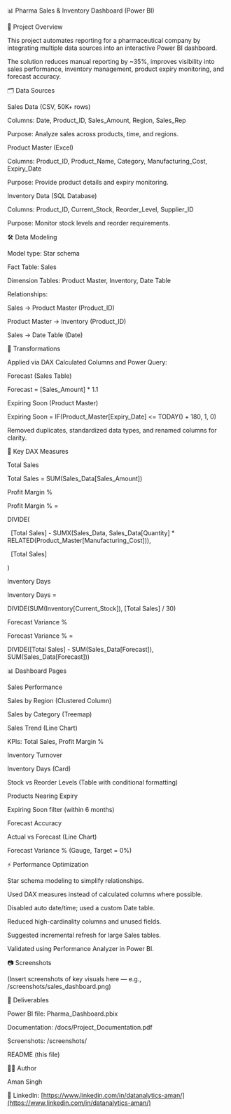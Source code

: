 📊 Pharma Sales \& Inventory Dashboard (Power BI)

📌 Project Overview



This project automates reporting for a pharmaceutical company by integrating multiple data sources into an interactive Power BI dashboard.

The solution reduces manual reporting by ~35%, improves visibility into sales performance, inventory management, product expiry monitoring, and forecast accuracy.



🗂 Data Sources



Sales Data (CSV, 50K+ rows)



Columns: Date, Product\_ID, Sales\_Amount, Region, Sales\_Rep



Purpose: Analyze sales across products, time, and regions.



Product Master (Excel)



Columns: Product\_ID, Product\_Name, Category, Manufacturing\_Cost, Expiry\_Date



Purpose: Provide product details and expiry monitoring.



Inventory Data (SQL Database)



Columns: Product\_ID, Current\_Stock, Reorder\_Level, Supplier\_ID



Purpose: Monitor stock levels and reorder requirements.



🛠 Data Modeling



Model type: Star schema



Fact Table: Sales



Dimension Tables: Product Master, Inventory, Date Table



Relationships:



Sales → Product Master (Product\_ID)



Product Master → Inventory (Product\_ID)



Sales → Date Table (Date)



🔄 Transformations



Applied via DAX Calculated Columns and Power Query:



Forecast (Sales Table)



Forecast = \[Sales\_Amount] \* 1.1





Expiring Soon (Product Master)



Expiring Soon = IF(Product\_Master\[Expiry\_Date] <= TODAY() + 180, 1, 0)





Removed duplicates, standardized data types, and renamed columns for clarity.



📐 Key DAX Measures



Total Sales



Total Sales = SUM(Sales\_Data\[Sales\_Amount])





Profit Margin %



Profit Margin % =

DIVIDE(

&nbsp;   \[Total Sales] - SUMX(Sales\_Data, Sales\_Data\[Quantity] \* RELATED(Product\_Master\[Manufacturing\_Cost])),

&nbsp;   \[Total Sales]

)





Inventory Days



Inventory Days =

DIVIDE(SUM(Inventory\[Current\_Stock]), \[Total Sales] / 30)





Forecast Variance %



Forecast Variance % =

DIVIDE(\[Total Sales] - SUM(Sales\_Data\[Forecast]), SUM(Sales\_Data\[Forecast]))



📊 Dashboard Pages



Sales Performance



Sales by Region (Clustered Column)



Sales by Category (Treemap)



Sales Trend (Line Chart)



KPIs: Total Sales, Profit Margin %



Inventory Turnover



Inventory Days (Card)



Stock vs Reorder Levels (Table with conditional formatting)



Products Nearing Expiry



Expiring Soon filter (within 6 months)



Forecast Accuracy



Actual vs Forecast (Line Chart)



Forecast Variance % (Gauge, Target = 0%)



⚡ Performance Optimization



Star schema modeling to simplify relationships.



Used DAX measures instead of calculated columns where possible.



Disabled auto date/time; used a custom Date table.



Reduced high-cardinality columns and unused fields.



Suggested incremental refresh for large Sales tables.



Validated using Performance Analyzer in Power BI.



📷 Screenshots



(Insert screenshots of key visuals here — e.g., /screenshots/sales\_dashboard.png)



🚀 Deliverables



Power BI file: Pharma\_Dashboard.pbix



Documentation: /docs/Project\_Documentation.pdf



Screenshots: /screenshots/



README (this file)



👨‍💻 Author



Aman Singh



💼 LinkedIn: [https://www.linkedin.com/in/datanalytics-aman/](https://www.linkedin.com/in/datanalytics-aman/)






